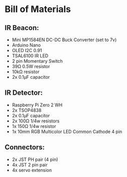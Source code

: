 # Bill of Materials


## IR Beacon:
- Mini MP1584EN DC-DC Buck Converter (set to 7v)
- Arduino Nano
- OLED I2C 0.91
- TSAL6100 IR LED
- 2 pin Momentary Switch
- 39Ω 0.5W resistor
- 10kΩ resistor
- 2x 0.1µF capacitor



## IR Detector:
- Raspberry Pi Zero 2 WH
- 2x TSOP4838
- 2x 0.1µF capacitor
- 2x 100Ω 1/4w resistors
- 1x 150Ω 1/4w resistor
- 1x 10mm RGB Multicolor LED Common Cathode 4 pin


## Connectors:
- 2x JST PH pair (4 pin)
- 4x JST 2 pin pair
- 4x servo extension
